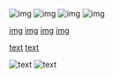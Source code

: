 <!-- Pinning -->
![img](path)
![img](<path>)
![img](path "title")
![img](<path> "title")

[img](path)
[img](<path>)
[img](path "title")
[img](<path> "title")

<!-- Paths with parents -->
[text](<cat).gif>)
[text](<cat).gif> "a")

![text](<cat).gif>)
![text](<cat).gif> "a")